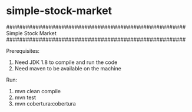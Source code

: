 # simple-stock-market

#######################################################
         Simple Stock Market
#######################################################

Prerequisites:
1. Need JDK 1.8 to compile and run the code
2. Need maven to be available on the machine

Run:
1. mvn clean compile
2. mvn test
3. mvn cobertura:cobertura
